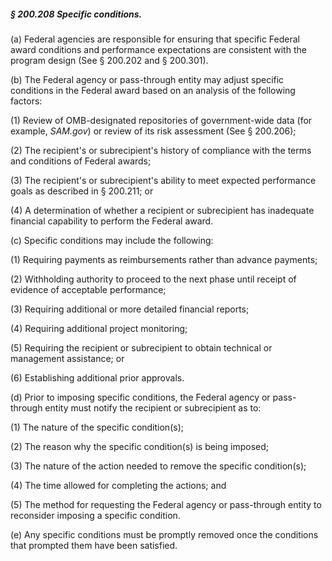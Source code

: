 ##### § 200.208 Specific conditions. #####

(a) Federal agencies are responsible for ensuring that specific Federal award conditions and performance expectations are consistent with the program design (See § 200.202 and § 200.301).

(b) The Federal agency or pass-through entity may adjust specific conditions in the Federal award based on an analysis of the following factors:

(1) Review of OMB-designated repositories of government-wide data (for example, *SAM.gov*) or review of its risk assessment (See § 200.206);

(2) The recipient's or subrecipient's history of compliance with the terms and conditions of Federal awards;

(3) The recipient's or subrecipient's ability to meet expected performance goals as described in § 200.211; or

(4) A determination of whether a recipient or subrecipient has inadequate financial capability to perform the Federal award.

(c) Specific conditions may include the following:

(1) Requiring payments as reimbursements rather than advance payments;

(2) Withholding authority to proceed to the next phase until receipt of evidence of acceptable performance;

(3) Requiring additional or more detailed financial reports;

(4) Requiring additional project monitoring;

(5) Requiring the recipient or subrecipient to obtain technical or management assistance; or

(6) Establishing additional prior approvals.

(d) Prior to imposing specific conditions, the Federal agency or pass-through entity must notify the recipient or subrecipient as to:

(1) The nature of the specific condition(s);

(2) The reason why the specific condition(s) is being imposed;

(3) The nature of the action needed to remove the specific condition(s);

(4) The time allowed for completing the actions; and

(5) The method for requesting the Federal agency or pass-through entity to reconsider imposing a specific condition.

(e) Any specific conditions must be promptly removed once the conditions that prompted them have been satisfied.